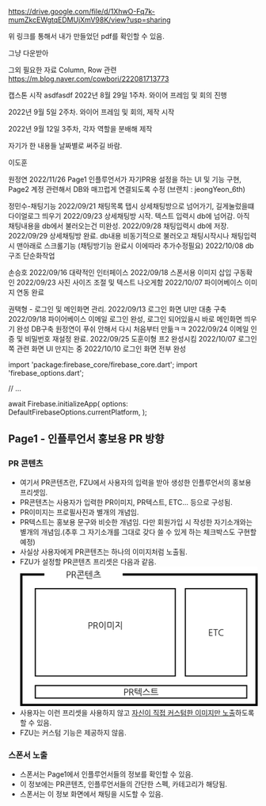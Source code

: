 https://drive.google.com/file/d/1XhwO-Fq7k-mumZkcEWgtqEDMUjXmV98K/view?usp=sharing

위 링크를 통해서 내가 만들었던 pdf를 확인할 수 있음.

그냥 다운받아

그외 필요한 자료
Column, Row 관련
https://m.blog.naver.com/cowbori/222081713773

캡스톤 시작
asdfasdf
2022년 8월 29일 1주차. 와이어 프레임 및 회의 진행

2022년 9월 5일  2주차. 와이어 프레임 및 회의, 제작 시작

2022년 9월 12일 3주차, 각자 역할을 분배해 제작



자기가 한 내용들 날짜별로 써주길 바람.



이도훈


원정연
2022/11/26 Page1 인플루언서가 자기PR용 설정을 하는 UI 및 기능 구현, Page2 계정 관련해서 DB와 매끄럽게 연결되도록 수정 (브랜치 : jeongYeon_6th)


정민수-채팅기능
2022/09/21 채팅목록 탭시 상세채팅방으로 넘어가기, 길게눌렀을떄 다이얼로그 띄우기
2022/09/23 상세채팅방 시작. 텍스트 입력시 db에 넘어감. 아직 채팅내용을 db에서 불러오는건 미완성.
2022/09/28 채팅입력시 db에 저장.
2022/09/29 상세채팅방 완료. db내용 비동기적으로 불러오고 채팅시작시나 채팅입력시 맨아래로 스크롤기능 (채팅방기능 완료시 이에따라 추가수정필요)
2022/10/08 db구조 단순화작업

손승호
2022/09/16 대략적인 인터페이스
2022/09/18 스폰서용 이미지 삽입 구동확인
2022/09/23 사진 사이즈 조절 및 텍스트 나오게함
2022/10/07 파이어베이스 이미지 연동 완료

권택형 - 로그인 및 메인화면 관리.
2022/09/13  로그인 화면 UI만 대충 구축
2022/09/18  파이어베이스 이메일 로그인 완성, 로그인 되어있을시 바로 메인화면 띄우기 완성
DB구축 원정연이 푸쉬 안해서 다시 처음부터 만듦ㅋㅋ
2022/09/24  이메일 인증 및 비밀번호 재설정 완료.
2022/09/25  도훈이형 프2 완성시킴
2022/10/07  로그인쪽 관련 화면 UI 만지는 중
2022/10/10  로그인 화면 전부 완성

import 'package:firebase_core/firebase_core.dart';
import 'firebase_options.dart';

// ...

await Firebase.initializeApp(
options: DefaultFirebaseOptions.currentPlatform,
);

## Page1 -  인플루언서 홍보용 PR 방향
### PR 콘텐츠
- 여기서 PR콘텐츠란, FZU에서 사용자의 입력을 받아 생성한 인플루언서의 홍보용 프리셋임.
- PR콘텐츠는 사용자가 입력한 PR이미지, PR텍스트, ETC... 등으로 구성됨.
- PR이미지는 프로필사진과 별개의 개념임.
- PR텍스트는 홍보용 문구와 비슷한 개념임. 다만 회원가입 시 작성한 자기소개와는 별개의 개념임.(추후 그 자기소개를 그대로 갖다 쓸 수 있게 하는 체크박스도 구현할 예정)
- 사실상 사용자에게 PR콘텐츠는 하나의 이미지처럼 노출됨.
- FZU가 설정할 PR콘텐츠 프리셋은 다음과 같음.
  ![PR](./pr.png)
- 사용자는 이런 프리셋을 사용하지 않고 <u>자신이 직접 커스텀한 이미지만 노출</u>하도록 할 수 있음.
- FZU는 커스텀 기능은 제공하지 않음.
### 스폰서 노출
- 스폰서는 Page1에서 인플루언서들의 정보를 확인할 수 있음.
- 이 정보에는 PR콘텐츠, 인플루언서들의 간단한 스펙, 카테고리가 해당됨.
- 스폰서는 이 정보 화면에서 채팅을 시도할 수 있음.